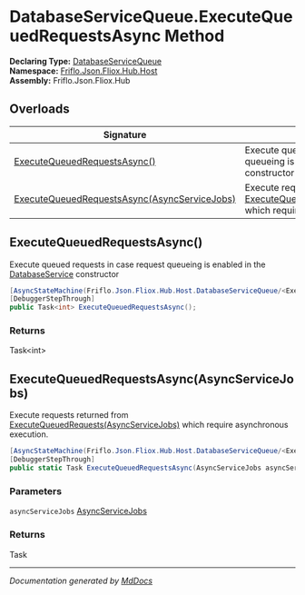 ﻿<!--  
  <auto-generated>   
    The contents of this file were generated by a tool.  
    Changes to this file may be list if the file is regenerated  
  </auto-generated>   
-->

# DatabaseServiceQueue.ExecuteQueuedRequestsAsync Method

**Declaring Type:** [DatabaseServiceQueue](../index.md)  
**Namespace:** [Friflo.Json.Fliox.Hub.Host](../../index.md)  
**Assembly:** Friflo.Json.Fliox.Hub

## Overloads

| Signature                                                                                   | Description                                                                                                                              |
| ------------------------------------------------------------------------------------------- | ---------------------------------------------------------------------------------------------------------------------------------------- |
| [ExecuteQueuedRequestsAsync()](#executequeuedrequestsasync)                                 | Execute queued requests in case request queueing is enabled in the [DatabaseService](../../DatabaseService/index.md) constructor         |
| [ExecuteQueuedRequestsAsync(AsyncServiceJobs)](#executequeuedrequestsasyncasyncservicejobs) | Execute requests returned from [ExecuteQueuedRequests(AsyncServiceJobs)](ExecuteQueuedRequests.md) which require asynchronous execution. |

## ExecuteQueuedRequestsAsync()

Execute queued requests in case request queueing is enabled in the [DatabaseService](../../DatabaseService/index.md) constructor

```csharp
[AsyncStateMachine(Friflo.Json.Fliox.Hub.Host.DatabaseServiceQueue/<ExecuteQueuedRequestsAsync>d__3)]
[DebuggerStepThrough]
public Task<int> ExecuteQueuedRequestsAsync();
```

### Returns

Task\<int\>

## ExecuteQueuedRequestsAsync(AsyncServiceJobs)

Execute requests returned from [ExecuteQueuedRequests(AsyncServiceJobs)](ExecuteQueuedRequests.md) which require asynchronous execution.

```csharp
[AsyncStateMachine(Friflo.Json.Fliox.Hub.Host.DatabaseServiceQueue/<ExecuteQueuedRequestsAsync>d__5)]
[DebuggerStepThrough]
public static Task ExecuteQueuedRequestsAsync(AsyncServiceJobs asyncServiceJobs);
```

### Parameters

`asyncServiceJobs`  [AsyncServiceJobs](../../AsyncServiceJobs/index.md)

### Returns

Task

___

*Documentation generated by [MdDocs](https://github.com/ap0llo/mddocs)*
